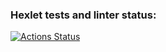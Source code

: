 ### Hexlet tests and linter status:
[![Actions Status](https://github.com/Tatyana8TA/qa-engineer-project-85/workflows/hexlet-check/badge.svg)](https://github.com/Tatyana8TA/qa-engineer-project-85/actions)